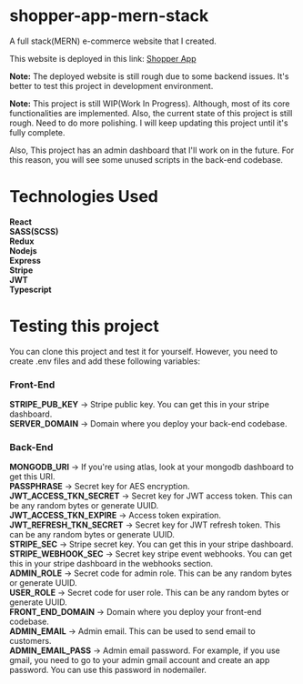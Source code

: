 # shopper-app-mern-stack
A full stack(MERN) e-commerce website that I created.

This website is deployed in this link: [Shopper App](https://iridescent-gaufre-ffa5d1.netlify.app/)

**Note:** The deployed website is still rough due to some backend issues. It's better to
test this project in development environment.

**Note:** This project is still WIP(Work In Progress). Although, most of its core
functionalities are implemented. Also, the current state of this project is still rough.
Need to do more polishing. I will keep updating this project until it's fully complete.

Also, This project has an admin dashboard that I'll work on in the future. For this reason,
you will see some unused scripts in the back-end codebase.

# Technologies Used
**React**  
**SASS(SCSS)**  
**Redux**  
**Nodejs**  
**Express**  
**Stripe**  
**JWT**  
**Typescript**

# Testing this project
You can clone this project and test it for yourself. However, you need to create .env files
and add these following variables:

### Front-End  
**STRIPE_PUB_KEY** -> Stripe public key. You can get this in your stripe dashboard.  
**SERVER_DOMAIN** -> Domain where you deploy your back-end codebase.

### Back-End  
**MONGODB_URI** -> If you're using atlas, look at your mongodb dashboard to get this URI.  
**PASSPHRASE** -> Secret key for AES encryption.  
**JWT_ACCESS_TKN_SECRET** -> Secret key for JWT access token. This can be any random bytes or generate UUID.   
**JWT_ACCESS_TKN_EXPIRE** -> Access token expiration.  
**JWT_REFRESH_TKN_SECRET** -> Secret key for JWT refresh token. This can be any random bytes or generate UUID.  
**STRIPE_SEC** -> Stripe secret key. You can get this in your stripe dashboard.  
**STRIPE_WEBHOOK_SEC** -> Secret key stripe event webhooks. You can get this in your stripe dashboard in the webhooks section.  
**ADMIN_ROLE** -> Secret code for admin role. This can be any random bytes or generate UUID.  
**USER_ROLE** -> Secret code for user role. This can be any random bytes or generate UUID.  
**FRONT_END_DOMAIN** -> Domain where you deploy your front-end codebase.  
**ADMIN_EMAIL** -> Admin email. This can be used to send email to customers.  
**ADMIN_EMAIL_PASS** -> Admin email password. For example, if you use gmail, you need to go to your admin gmail account and create an app password. You can use this password in nodemailer.
